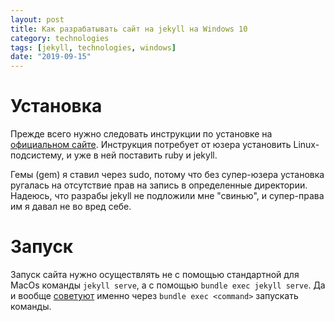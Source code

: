 ```yaml
---
layout: post
title: Как разрабатывать сайт на jekyll на Windows 10
category: technologies
tags: [jekyll, technologies, windows]
date: "2019-09-15"
---
```


# Установка

Прежде всего нужно следовать инструкции по установке на [официальном сайте](https://jekyllrb.com/docs/installation/windows/#installation-via-bash-on-windows-10). Инструкция потребует от юзера установить Linux-подсистему, и уже в ней поставить ruby и jekyll.

Гемы (gem) я ставил через sudo, потому что без супер-юзера установка ругалась на отсутствие прав на запись в определенные директории. Надеюсь, что разрабы jekyll не подложили мне "свинью", и супер-права им я давал не во вред себе.

# Запуск

Запуск сайта нужно осуществлять не с помощью стандартной для MacOs команды `jekyll serve`, а с помощью `bundle exec jekyll serve`. Да и вообще [советуют](https://github.com/jekyll/jekyll/issues/6227#issuecomment-315937985) именно через `bundle exec <command>` запускать команды.